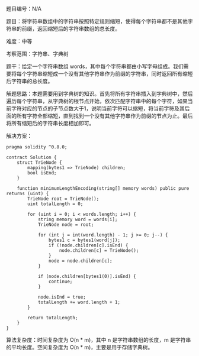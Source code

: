题目编号：N/A

题目：将字符串数组中的字符串按照特定规则缩短，使得每个字符串都不是其他字符串的前缀，返回缩短后的字符串数组的总长度。

难度：中等

考察范围：字符串、字典树

题干：给定一个字符串数组 words，其中每个字符串都由小写字母组成。我们需要将每个字符串缩短成一个没有其他字符串作为前缀的字符串，同时返回所有缩短后字符串的总长度。

解题思路：本题需要用到字典树的知识。首先将所有字符串插入到字典树中，然后遍历每个字符串，从字典树的根节点开始，依次匹配字符串中的每个字符，如果当前字符对应的节点的子节点数大于1，说明当前字符可以缩短，将当前字符及其后面的所有字符全部缩短，直到找到一个没有其他字符串作为前缀的节点为止。最后将所有缩短后的字符串长度相加即可。

解决方案：

```solidity
pragma solidity ^0.8.0;

contract Solution {
    struct TrieNode {
        mapping(bytes1 => TrieNode) children;
        bool isEnd;
    }
    
    function minimumLengthEncoding(string[] memory words) public pure returns (uint) {
        TrieNode root = TrieNode();
        uint totalLength = 0;
        
        for (uint i = 0; i < words.length; i++) {
            string memory word = words[i];
            TrieNode node = root;
            
            for (int j = int(word.length) - 1; j >= 0; j--) {
                bytes1 c = bytes1(word[j]);
                if (!node.children[c].isEnd) {
                    node.children[c] = TrieNode();
                }
                node = node.children[c];
            }
            
            if (node.children[bytes1(0)].isEnd) {
                continue;
            }
            
            node.isEnd = true;
            totalLength += word.length + 1;
        }
        
        return totalLength;
    }
}
```

算法复杂度：时间复杂度为 O(n * m)，其中 n 是字符串数组的长度，m 是字符串的平均长度。空间复杂度为 O(n * m)，主要是用于存储字典树。